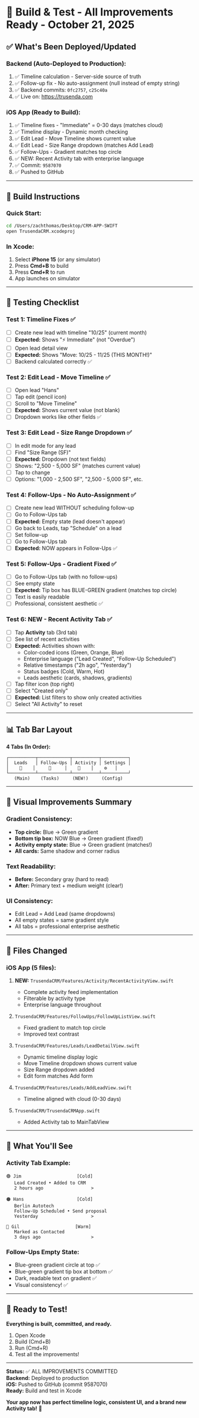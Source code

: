# 🚀 Build & Test - All Improvements Ready - October 21, 2025

## ✅ What's Been Deployed/Updated

### Backend (Auto-Deployed to Production):
1. ✅ Timeline calculation - Server-side source of truth
2. ✅ Follow-up fix - No auto-assignment (null instead of empty string)
3. ✅ Backend commits: `0fc2757`, `c25c40a`
4. ✅ Live on: https://trusenda.com

### iOS App (Ready to Build):
1. ✅ Timeline fixes - "Immediate" = 0-30 days (matches cloud)
2. ✅ Timeline display - Dynamic month checking
3. ✅ Edit Lead - Move Timeline shows current value
4. ✅ Edit Lead - Size Range dropdown (matches Add Lead)
5. ✅ Follow-Ups - Gradient matches top circle
6. ✅ NEW: Recent Activity tab with enterprise language
7. ✅ Commit: `9587070`
8. ✅ Pushed to GitHub

---

## 🎯 Build Instructions

### Quick Start:
```bash
cd /Users/zachthomas/Desktop/CRM-APP-SWIFT
open TrusendaCRM.xcodeproj
```

### In Xcode:
1. Select **iPhone 15** (or any simulator)
2. Press **Cmd+B** to build
3. Press **Cmd+R** to run
4. App launches on simulator

---

## 🧪 Testing Checklist

### Test 1: Timeline Fixes ✅
- [ ] Create new lead with timeline "10/25" (current month)
- [ ] **Expected:** Shows "⚡ Immediate" (not "Overdue")
- [ ] Open lead detail view
- [ ] **Expected:** Shows "Move: 10/25 - 11/25 (THIS MONTH!)"
- [ ] Backend calculated correctly ✅

### Test 2: Edit Lead - Move Timeline ✅
- [ ] Open lead "Hans"
- [ ] Tap edit (pencil icon)
- [ ] Scroll to "Move Timeline"
- [ ] **Expected:** Shows current value (not blank)
- [ ] Dropdown works like other fields ✅

### Test 3: Edit Lead - Size Range Dropdown ✅
- [ ] In edit mode for any lead
- [ ] Find "Size Range (SF)"
- [ ] **Expected:** Dropdown (not text fields)
- [ ] Shows: "2,500 - 5,000 SF" (matches current value)
- [ ] Tap to change
- [ ] Options: "1,000 - 2,500 SF", "2,500 - 5,000 SF", etc.

### Test 4: Follow-Ups - No Auto-Assignment ✅
- [ ] Create new lead WITHOUT scheduling follow-up
- [ ] Go to Follow-Ups tab
- [ ] **Expected:** Empty state (lead doesn't appear)
- [ ] Go back to Leads, tap "Schedule" on a lead
- [ ] Set follow-up
- [ ] Go to Follow-Ups tab
- [ ] **Expected:** NOW appears in Follow-Ups ✅

### Test 5: Follow-Ups - Gradient Fixed ✅
- [ ] Go to Follow-Ups tab (with no follow-ups)
- [ ] See empty state
- [ ] **Expected:** Tip box has BLUE-GREEN gradient (matches top circle)
- [ ] Text is easily readable
- [ ] Professional, consistent aesthetic ✅

### Test 6: NEW - Recent Activity Tab ✅
- [ ] Tap **Activity** tab (3rd tab)
- [ ] See list of recent activities
- [ ] **Expected:** Activities shown with:
  - Color-coded icons (Green, Orange, Blue)
  - Enterprise language ("Lead Created", "Follow-Up Scheduled")
  - Relative timestamps ("2h ago", "Yesterday")
  - Status badges (Cold, Warm, Hot)
  - Leads aesthetic (cards, shadows, gradients)
- [ ] Tap filter icon (top right)
- [ ] Select "Created only"
- [ ] **Expected:** List filters to show only created activities
- [ ] Select "All Activity" to reset

---

## 📊 Tab Bar Layout

**4 Tabs (In Order):**
```
┌──────────┬────────────┬──────────┬──────────┐
│  Leads   │ Follow-Ups │ Activity │ Settings │
│    👥    │     📅     │    🔄    │    ⚙️   │
└──────────┴────────────┴──────────┴──────────┘
   (Main)    (Tasks)     (NEW!)     (Config)
```

---

## 🎨 Visual Improvements Summary

### Gradient Consistency:
- **Top circle:** Blue → Green gradient
- **Bottom tip box:** NOW Blue → Green gradient (fixed!)
- **Activity empty state:** Blue → Green gradient (matches!)
- **All cards:** Same shadow and corner radius

### Text Readability:
- **Before:** Secondary gray (hard to read)
- **After:** Primary text + medium weight (clear!)

### UI Consistency:
- Edit Lead = Add Lead (same dropdowns)
- All empty states = same gradient style
- All tabs = professional enterprise aesthetic

---

## 📁 Files Changed

### iOS App (5 files):
1. **NEW:** `TrusendaCRM/Features/Activity/RecentActivityView.swift`
   - Complete activity feed implementation
   - Filterable by activity type
   - Enterprise language throughout

2. `TrusendaCRM/Features/FollowUps/FollowUpListView.swift`
   - Fixed gradient to match top circle
   - Improved text contrast

3. `TrusendaCRM/Features/Leads/LeadDetailView.swift`
   - Dynamic timeline display logic
   - Move Timeline dropdown shows current value
   - Size Range dropdown added
   - Edit form matches Add form

4. `TrusendaCRM/Features/Leads/AddLeadView.swift`
   - Timeline aligned with cloud (0-30 days)

5. `TrusendaCRM/TrusendaCRMApp.swift`
   - Added Activity tab to MainTabView

---

## 🎉 What You'll See

### Activity Tab Example:
```
🟢 Jim                     [Cold]
   Lead Created • Added to CRM
   2 hours ago                  >

🟠 Hans                    [Cold]
   Berlin Autotech
   Follow-Up Scheduled • Send proposal
   Yesterday                    >

🔵 Gil                     [Warm]
   Marked as Contacted
   3 days ago                   >
```

### Follow-Ups Empty State:
- Blue-green gradient circle at top ✅
- Blue-green gradient tip box at bottom ✅
- Dark, readable text on gradient ✅
- Visual consistency! ✅

---

## 🚀 Ready to Test!

**Everything is built, committed, and ready.**

1. Open Xcode
2. Build (Cmd+B)
3. Run (Cmd+R)
4. Test all the improvements!

---

**Status:** ✅ ALL IMPROVEMENTS COMMITTED  
**Backend:** Deployed to production  
**iOS:** Pushed to GitHub (commit 9587070)  
**Ready:** Build and test in Xcode  

**Your app now has perfect timeline logic, consistent UI, and a brand new Activity tab!** 🎉


